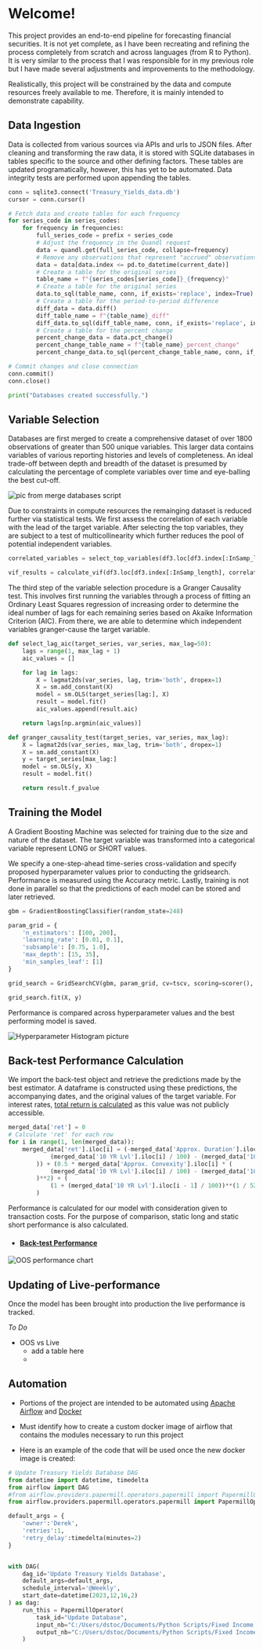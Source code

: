 # **Welcome!**
This project provides an end-to-end pipeline for forecasting financial securities. It is not yet complete, as I have been recreating and refining the process completely from scratch and across languages (from R to Python). It is very similar to the process that I was responsible for in my previous role but I have made several adjustments and improvements to the methodology.

Realistically, this project will be constrained by the data and compute resources freely available to me. Therefore, it is mainly intended to demonstrate capability.

## Data Ingestion
Data is collected from various sources via APIs and urls to JSON files. After cleaning and transforming the raw data, it is stored with SQLite databases in tables specific to the source and other defining factors. These tables are updated programatically, however, this has yet to be automated. Data integrity tests are performed upon appending the tables.
```python
conn = sqlite3.connect('Treasury_Yields_data.db')
cursor = conn.cursor()

# Fetch data and create tables for each frequency
for series_code in series_codes:
    for frequency in frequencies:
        full_series_code = prefix + series_code
        # Adjust the frequency in the Quandl request
        data = quandl.get(full_series_code, collapse=frequency)
        # Remove any observations that represent "accrued" observations
        data = data[data.index <= pd.to_datetime(current_date)]
        # Create a table for the original series
        table_name = f"{series_codes[series_code]}_{frequency}"
        # Create a table for the original series
        data.to_sql(table_name, conn, if_exists='replace', index=True)
        # Create a table for the period-to-period difference
        diff_data = data.diff()
        diff_table_name = f"{table_name}_diff"
        diff_data.to_sql(diff_table_name, conn, if_exists='replace', index=True)
        # Create a table for the percent change
        percent_change_data = data.pct_change()
        percent_change_table_name = f"{table_name}_percent_change"
        percent_change_data.to_sql(percent_change_table_name, conn, if_exists='replace', index=True)

# Commit changes and close connection
conn.commit()
conn.close()

print("Databases created successfully.")
```

## Variable Selection
Databases are first merged to create a comprehensive dataset of over 1800 observations of greater than 500 unique variables. This larger data contains variables of various reporting histories and levels of completeness. An ideal trade-off between depth and breadth of the dataset is presumed by calculating the percentage of complete variables over time and eye-balling the best cut-off.

![pic from merge databases script](https://github.com/thestockman27/Fixed-Income-Dashboards/blob/main/merged_databases_output.png)


Due to constraints in compute resources the remainging dataset is reduced further via statistical tests. We first assess the correlation of each variable with the lead of the target variable. After selecting the top variables, they are subject to a test of multicollinearity which further reduces the pool of potential independent variables.
```python
correlated_variables = select_top_variables(df3.loc[df3.index[:InSamp_length]], 'YIELD_weekly_percent_change_10 YR_lead', 200)

vif_results = calculate_vif(df3.loc[df3.index[:InSamp_length], correlated_variables['Variable']])
```
The third step of the variable selection procedure is a Granger Causality test. This involves first running the variables through a process of fitting an Ordinary Least Squares regression of increasing order to determine the ideal number of lags for each remaining series based on Akaike Information Criterion (AIC). From there, we are able to determine which independent variables granger-cause the target variable.


```python
def select_lag_aic(target_series, var_series, max_lag=50):
    lags = range(1, max_lag + 1)
    aic_values = []

    for lag in lags:
        X = lagmat2ds(var_series, lag, trim='both', dropex=1)
        X = sm.add_constant(X)
        model = sm.OLS(target_series[lag:], X)
        result = model.fit()
        aic_values.append(result.aic)

    return lags[np.argmin(aic_values)]

def granger_causality_test(target_series, var_series, max_lag):
    X = lagmat2ds(var_series, max_lag, trim='both', dropex=1)
    X = sm.add_constant(X)
    y = target_series[max_lag:]
    model = sm.OLS(y, X)
    result = model.fit()

    return result.f_pvalue
```

## Training the Model
A Gradient Boosting Machine was selected for training due to the size and nature of the dataset. The target variable was transformed into a categorical variable represent LONG or SHORT values. 

We specify a one-step-ahead time-series cross-validation and specify proposed hyperparameter values prior to conducting the gridsearch. Performance is measured using the Accuracy metric. Lastly, training is not done in parallel so that the predictions of each model can be stored and later retrieved.
```python
gbm = GradientBoostingClassifier(random_state=248)

param_grid = {
    'n_estimators': [100, 200],
    'learning_rate': [0.01, 0.1],
    'subsample': [0.75, 1.0],
    'max_depth': [15, 35],
    'min_samples_leaf': [1]
}

grid_search = GridSearchCV(gbm, param_grid, cv=tscv, scoring=scorer(), verbose=1)

grid_search.fit(X, y)
```
Performance is compared across hyperparameter values and the best performing model is saved.

![Hyperparameter Histogram picture](https://github.com/thestockman27/Fixed-Income-Dashboards/blob/main/Hyperparameter%20Histogram.png)


## Back-test Performance Calculation
We import the back-test object and retrieve the predictions made by the best estimator. A dataframe is constructed using these predictions, the accompanying dates, and the original values of the target variable. For interest rates, [total return is calculated](https://datarepository.eur.nl/articles/dataset/Data_Treasury_Bond_Return_Data_Starting_in_1962/8152748?file=38737083) as this value was not publicly accessible.
```python
merged_data['ret'] = 0
# Calculate 'ret' for each row
for i in range(1, len(merged_data)):
    merged_data['ret'].iloc[i] = (-merged_data['Approx. Duration'].iloc[i] * (
            (merged_data['10 YR Lvl'].iloc[i] / 100) - (merged_data['10 YR Lvl'].iloc[i - 1] / 100)
        )) + (0.5 * merged_data['Approx. Convexity'].iloc[i] * (
            (merged_data['10 YR Lvl'].iloc[i] / 100) - (merged_data['10 YR Lvl'].iloc[i - 1] / 100)
        )**2) + (
            (1 + (merged_data['10 YR Lvl'].iloc[i - 1] / 100))**(1 / 52) - 1
        )
```

Performance is calculated for our model with consideration given to transaction costs. For the purpose of comparison, static long and static short performance is also calculated.
- #### [Back-test Performance](https://github.com/thestockman27/Fixed-Income-Dashboards/blob/main/Backtest%20Performance%20Calculation.ipynb)

![OOS performance chart](https://github.com/thestockman27/Fixed-Income-Dashboards/blob/main/Backtest%20Chart.png)

## Updating of Live-performance
Once the model has been brought into production the live performance is tracked.

*To Do*
- OOS vs Live
    - add a table here
    - 

## Automation
- Portions of the project are intended to be automated using [Apache Airflow](https://airflow.apache.org/) and [Docker](https://www.docker.com/)

- Must identify how to create a custom docker image of airflow that contains the modules necessary to run this project

-  Here is an example of the code that will be used once the new docker image is created:
```python
# Update Treasury Yields Database DAG
from datetime import datetime, timedelta
from airflow import DAG
#from airflow.providers.papermill.operators.papermill import PapermillOperator
from airflow.providers.papermill.operators.papermill import PapermillOperator 

default_args = {
    'owner':'Derek',
    'retries':1,
    'retry_delay':timedelta(minutes=2) 
}


with DAG(
    dag_id='Update Treasury Yields Database',
    default_args=default_args,
    schedule_interval='@Weekly',
    start_date=datetime(2023,12,16,2)
) as dag:
    run_this = PapermillOperator(
        task_id="Update Database",
        input_nb="C:/Users/dstoc/Documents/Python Scripts/Fixed Income Dashboards/Treasury Yields db update.ipynb",
        output_nb="C:/Users/dstoc/Documents/Python Scripts/Fixed Income Dashboards/Treasury Yields db update out-{{ execution_date }}.ipynb"
    )

```